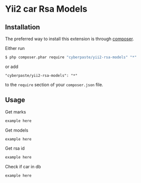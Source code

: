 Yii2 car Rsa Models
================================================================================
## Installation

The preferred way to install this extension is through [composer](http://getcomposer.org/download/).

Either run

```bash
$ php composer.phar require "cyberpaste/yii2-rsa-models" "*"
```

or add

```
"cyberpaste/yii2-rsa-models": "*"
```

to the `require` section of your `composer.json` file.

## Usage

Get marks
```php
example here
```
Get models
```php
example here
```
Get rsa id
```php
example here
```
Check if car in db
```php
example here
```
